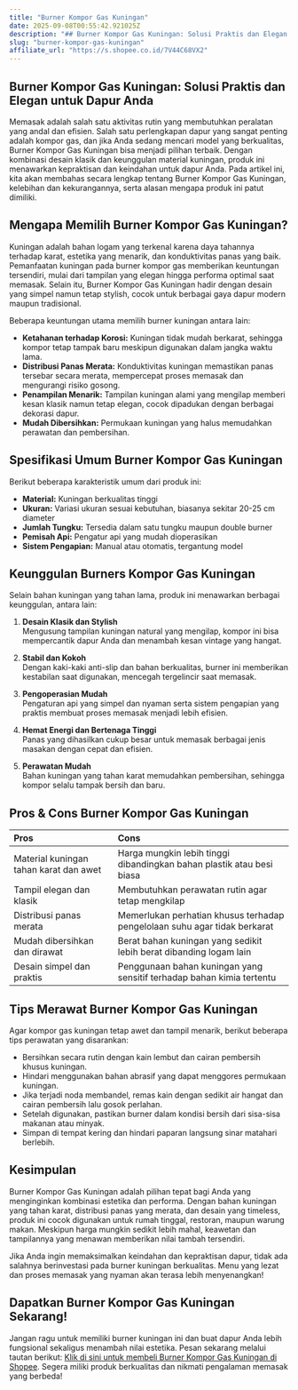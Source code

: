 ```yaml
---
title: "Burner Kompor Gas Kuningan"
date: 2025-09-08T00:55:42.921025Z
description: "## Burner Kompor Gas Kuningan: Solusi Praktis dan Elegan untuk Dapur Anda..."
slug: "burner-kompor-gas-kuningan"
affiliate_url: "https://s.shopee.co.id/7V44C68VX2"
---
```

## Burner Kompor Gas Kuningan: Solusi Praktis dan Elegan untuk Dapur Anda

Memasak adalah salah satu aktivitas rutin yang membutuhkan peralatan yang andal dan efisien. Salah satu perlengkapan dapur yang sangat penting adalah kompor gas, dan jika Anda sedang mencari model yang berkualitas, Burner Kompor Gas Kuningan bisa menjadi pilihan terbaik. Dengan kombinasi desain klasik dan keunggulan material kuningan, produk ini menawarkan kepraktisan dan keindahan untuk dapur Anda. Pada artikel ini, kita akan membahas secara lengkap tentang Burner Kompor Gas Kuningan, kelebihan dan kekurangannya, serta alasan mengapa produk ini patut dimiliki.

## Mengapa Memilih Burner Kompor Gas Kuningan?

Kuningan adalah bahan logam yang terkenal karena daya tahannya terhadap karat, estetika yang menarik, dan konduktivitas panas yang baik. Pemanfaatan kuningan pada burner kompor gas memberikan keuntungan tersendiri, mulai dari tampilan yang elegan hingga performa optimal saat memasak. Selain itu, Burner Kompor Gas Kuningan hadir dengan desain yang simpel namun tetap stylish, cocok untuk berbagai gaya dapur modern maupun tradisional.

Beberapa keuntungan utama memilih burner kuningan antara lain:

- **Ketahanan terhadap Korosi:** Kuningan tidak mudah berkarat, sehingga kompor tetap tampak baru meskipun digunakan dalam jangka waktu lama.
- **Distribusi Panas Merata:** Konduktivitas kuningan memastikan panas tersebar secara merata, mempercepat proses memasak dan mengurangi risiko gosong.
- **Penampilan Menarik:** Tampilan kuningan alami yang mengilap memberi kesan klasik namun tetap elegan, cocok dipadukan dengan berbagai dekorasi dapur.
- **Mudah Dibersihkan:** Permukaan kuningan yang halus memudahkan perawatan dan pembersihan.

## Spesifikasi Umum Burner Kompor Gas Kuningan

Berikut beberapa karakteristik umum dari produk ini:

- **Material:** Kuningan berkualitas tinggi
- **Ukuran:** Variasi ukuran sesuai kebutuhan, biasanya sekitar 20-25 cm diameter
- **Jumlah Tungku:** Tersedia dalam satu tungku maupun double burner
- **Pemisah Api:** Pengatur api yang mudah dioperasikan
- **Sistem Pengapian:** Manual atau otomatis, tergantung model

## Keunggulan Burners Kompor Gas Kuningan

Selain bahan kuningan yang tahan lama, produk ini menawarkan berbagai keunggulan, antara lain:

1. **Desain Klasik dan Stylish**  
   Mengusung tampilan kuningan natural yang mengilap, kompor ini bisa mempercantik dapur Anda dan menambah kesan vintage yang hangat.

2. **Stabil dan Kokoh**  
   Dengan kaki-kaki anti-slip dan bahan berkualitas, burner ini memberikan kestabilan saat digunakan, mencegah tergelincir saat memasak.

3. **Pengoperasian Mudah**  
   Pengaturan api yang simpel dan nyaman serta sistem pengapian yang praktis membuat proses memasak menjadi lebih efisien.

4. **Hemat Energi dan Bertenaga Tinggi**  
   Panas yang dihasilkan cukup besar untuk memasak berbagai jenis masakan dengan cepat dan efisien.

5. **Perawatan Mudah**  
   Bahan kuningan yang tahan karat memudahkan pembersihan, sehingga kompor selalu tampak bersih dan baru.

## Pros & Cons Burner Kompor Gas Kuningan

| **Pros** | **Cons** |
| :--------- | :--------- |
| Material kuningan tahan karat dan awet | Harga mungkin lebih tinggi dibandingkan bahan plastik atau besi biasa |
| Tampil elegan dan klasik | Membutuhkan perawatan rutin agar tetap mengkilap |
| Distribusi panas merata | Memerlukan perhatian khusus terhadap pengelolaan suhu agar tidak berkarat |
| Mudah dibersihkan dan dirawat | Berat bahan kuningan yang sedikit lebih berat dibanding logam lain |
| Desain simpel dan praktis | Penggunaan bahan kuningan yang sensitif terhadap bahan kimia tertentu |

## Tips Merawat Burner Kompor Gas Kuningan

Agar kompor gas kuningan tetap awet dan tampil menarik, berikut beberapa tips perawatan yang disarankan:

- Bersihkan secara rutin dengan kain lembut dan cairan pembersih khusus kuningan.
- Hindari menggunakan bahan abrasif yang dapat menggores permukaan kuningan.
- Jika terjadi noda membandel, remas kain dengan sedikit air hangat dan cairan pembersih lalu gosok perlahan.
- Setelah digunakan, pastikan burner dalam kondisi bersih dari sisa-sisa makanan atau minyak.
- Simpan di tempat kering dan hindari paparan langsung sinar matahari berlebih.

## Kesimpulan

Burner Kompor Gas Kuningan adalah pilihan tepat bagi Anda yang menginginkan kombinasi estetika dan performa. Dengan bahan kuningan yang tahan karat, distribusi panas yang merata, dan desain yang timeless, produk ini cocok digunakan untuk rumah tinggal, restoran, maupun warung makan. Meskipun harga mungkin sedikit lebih mahal, keawetan dan tampilannya yang menawan memberikan nilai tambah tersendiri.

Jika Anda ingin memaksimalkan keindahan dan kepraktisan dapur, tidak ada salahnya berinvestasi pada burner kuningan berkualitas. Menu yang lezat dan proses memasak yang nyaman akan terasa lebih menyenangkan!

## Dapatkan Burner Kompor Gas Kuningan Sekarang!

Jangan ragu untuk memiliki burner kuningan ini dan buat dapur Anda lebih fungsional sekaligus menambah nilai estetika. Pesan sekarang melalui tautan berikut: [Klik di sini untuk membeli Burner Kompor Gas Kuningan di Shopee](https://s.shopee.co.id/7V44C68VX2). Segera miliki produk berkualitas dan nikmati pengalaman memasak yang berbeda!